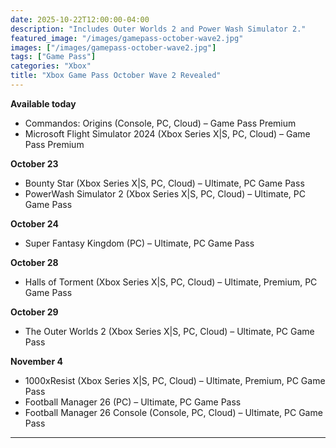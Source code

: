 ```yaml
---
date: 2025-10-22T12:00:00-04:00
description: "Includes Outer Worlds 2 and Power Wash Simulator 2."
featured_image: "/images/gamepass-october-wave2.jpg"
images: ["/images/gamepass-october-wave2.jpg"]
tags: ["Game Pass"]
categories: "Xbox"
title: "Xbox Game Pass October Wave 2 Revealed"
---
```


**Available today**
- Commandos: Origins (Console, PC, Cloud) – Game Pass Premium
- Microsoft Flight Simulator 2024 (Xbox Series X|S, PC, Cloud) – Game Pass Premium

**October 23**
- Bounty Star (Xbox Series X|S, PC, Cloud) – Ultimate, PC Game Pass
- PowerWash Simulator 2 (Xbox Series X|S, PC, Cloud) – Ultimate, PC Game Pass

**October 24**
- Super Fantasy Kingdom (PC) – Ultimate, PC Game Pass

**October 28**
- Halls of Torment (Xbox Series X|S, PC, Cloud) – Ultimate, Premium, PC Game Pass

**October 29**
- The Outer Worlds 2 (Xbox Series X|S, PC, Cloud) – Ultimate, PC Game Pass

**November 4**
- 1000xResist (Xbox Series X|S, PC, Cloud) – Ultimate, Premium, PC Game Pass
- Football Manager 26 (PC) – Ultimate, PC Game Pass
- Football Manager 26 Console (Console, PC, Cloud) – Ultimate, PC Game Pass

---